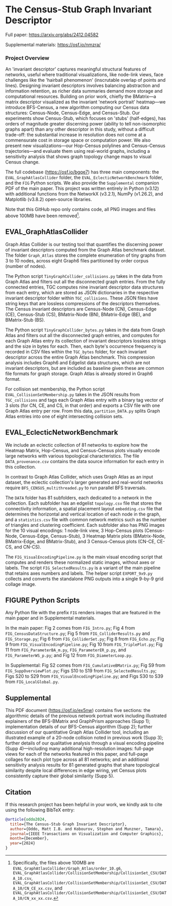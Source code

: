 # The Census-Stub Graph Invariant Descriptor

Full paper: https://arxiv.org/abs/2412.04582

Supplemental materials: https://osf.io/nmzra/

### Project Overview

An 'invariant descriptor' captures meaningful structural features of networks, useful where traditional visualizations, like node-link views, face challenges like the 'hairball phenomenon' (inscrutable overlap of points and lines). Designing invariant descriptors involves balancing abstraction and information retention, as richer data summaries demand more storage and computational resources. Building on prior work, chiefly the BMatrix—a matrix descriptor visualized as the invariant 'network portrait' heatmap—we introduce BFS-Census, a new algorithm computing our Census data structures: Census-Node, Census-Edge, and Census-Stub. Our experiments show Census-Stub, which focuses on 'stubs' (half-edges), has orders of magnitude greater discerning power (ability to tell non-isomorphic graphs apart) than any other descriptor in this study, without a difficult trade-off: the substantial increase in resolution does not come at a commensurate cost in storage space or computation power. We also present new visualizations—our Hop-Census polylines and Census-Census trajectories—and evaluate them using real-world graphs, including a sensitivity analysis that shows graph topology change maps to visual Census change.

The full codebase (https://osf.io/bgqe7) has three main components: the `EVAL_GraphAtlasCollider` folder, the `EVAL_EclecticNetworkBenchmark` folder, and the `FIG` Python scripts. We also provide the `Supplemental` companion PDF of the main paper. This project was written entirely in Python (v3.12) with additional functions from the NetworkX (v3.2.1), NumPy (v1.26.2), and Matplotlib (v3.8.2) open-source libraries.

Note that this GitHub repo only contains code, all PNG images and files above 100MB have been removed[^1].

## EVAL_GraphAtlasCollider

Graph Atlas Collider is our testing tool that quantifies the discerning power of invariant descriptors computed from the Graph Atlas benchmark dataset. The folder `Graph_Atlas`  stores the complete enumeration of tiny graphs from 3 to 10 nodes, across eight Graph6 files partitioned by order corpus (number of nodes).

The Python script `TinyGraphCollider_collisions.py` takes in the data from Graph Atlas and filters out all the disconnected graph entries. From the fully connected entries, TGC computes nine invariant descriptor data structures from each entry, which are stored as JSON dictionaries in the respective invariant descriptor folder within `TGC_collisions`. These JSON files have string keys that are lossless compressions of the descriptors themselves. The Census invariant descriptors are Census-Node (CN), Census-Edge (CE), Census-Stub (CS), BMatrix-Node (BN), BMatrix-Edge (BE), and BMatrix-Stub (BS).

The Python script `TinyGraphCollider_bytes.py` takes in the data from Graph Atlas and filters out all the disconnected graph entries, and computes for each Graph Atlas entry its collection of invariant descriptors lossless strings and the size in bytes for each. Then, each byte's occurrence frequency is recorded in CSV files within the `TGC_bytes` folder, for each invariant descriptor across the entire Graph Atlas benchmark. This compression analysis includes Graph6 and Edgelist data structures, which are not invariant descriptors, but are included as baseline given these are common file formats for graph storage. Graph Atlas is already stored in Graph6 format.

For collision set membership, the Python script `EVAL_CollisionSetMembership.py` takes in the JSON results from `TGC_collisions` and tags each Graph Atlas entry with a binary tag vector of 3 slots (for CN, CE, and CS, in that order) and exports a CSV file with one Graph Atlas entry per row. From this data, `partition_DATA.py` splits Graph Atlas entries into one of eight intersecting collision sets.

## EVAL_EclecticNetworkBenchmark

We include an eclectic collection of 81 networks to explore how the Heatmap Matrix, Hop-Census, and Census-Census plots visually encode large networks with various topological characteristics. The file `DATA_provenance.csv` contains the data source information for each entry in this collection.

In contrast to Graph Atlas Collider, which uses Graph Atlas as an input dataset, the eclectic collection's larger generated and real-world networks require `BFS_CENSUS_multithreaded.py` to run parallel BFS traversals.

The `DATA` folder has 81 subfolders, each dedicated to a network in the collection. Each subfolder has an edgelist `topology.csv` file that stores the connectivity information, a spatial placement layout `embedding.csv` file that determines the horizontal and vertical location of each node in the graph, and a `statistics.csv` file with common network metrics such as the number of triangles and clustering coefficient. Each subfolder also has PNG images for the 10 visual encodings: 1 node-link view, 3 Hop-Census plots (Census-Node, Census-Edge, Census-Stub), 3 Heatmap Matrix plots (BMatrix-Node, BMatrix-Edge, and BMatrix-Stub), and 3 Census-Census plots (CN-CE, CE-CS, and CN-CS).

The `FIG_VisualEncodingPipeline.py` is the main visual encoding script that computes and renders these normalized static images, without axes or labels. The script `FIG_SelectedResults.py` is a variant of the main pipeline that retains axes numbers and labels. The helper script `EXPORT_9x9.py` collects and converts the standalone PNG outputs into a single 9-by-9 grid collage image.

## FIGURE Python Scripts

Any Python file with the prefix `FIG` renders images that are featured in the main paper and in Supplemental materials.

In the main paper: Fig 2 comes from `FIG_Intro.py`; Fig 4 from `FIG_CensusDataStructure.py`; Fig 5 from `FIG_ColliderResults.py` and `FIG_Storage.py`; Fig 6 from `FIG_ColliderSet.py`; Fig 8 from `FIG_Echo.py`; Fig 9 from `FIG_VisualEncodingPipeline.py`; Fig 10 from `FIG_TriplePlot.py`; Fig 11 from `FIG_ParameterBA_m.py`, `FIG_ParameterER_p.py`, and `FIG_ParameterWS_p.py`; and Fig 12 from `FIG_DiameterLoop.py`.

In Supplemental: Fig S2 comes from `FIG_CumulativeBMatrix.py`; Fig S9 from `FIG_SuppOverviewPlot.py`; Figs S10 to S19 from `FIG_SelectedResults.py`; Figs S20 to S29 from `FIG_VisualEncodingPipeline.py`; and Figs S30 to S39 from `FIG_LocalGlobal.py`.

## Supplemental

This PDF document (https://osf.io/ex5nw) contains five sections: the algorithmic details of the previous network portrait work including illustrated explainers of the BFS-BMatrix and GraphPrism approaches (Supp 1); implementation details of our BFS-Census algorithm (Supp 2); further discussion of our quantitative Graph Atlas Collider tool, including an illustrated example of a 20-node collision noted in previous work (Supp 3); further details of our qualitative analysis through a visual encoding pipeline (Supp 4)—including many additional high-resolution images: full-page views for each of the networks featured in this paper, and full-page collages for each plot type across all 81 networks; and an additional sensitivity analysis results for 81 generated graphs that share topological similarity despite local differences in edge wiring, yet Census plots consistently capture their global similarity (Supp 5).

## Citation

If this research project has been helpful in your work, we kindly ask to cite using the following BibTeX entry:

```BibTeX
@article{oddo2024,
  title={The Census-Stub Graph Invariant Descriptor},
  author={Oddo, Matt I.B. and Kobourov, Stephen and Munzner, Tamara},
  journal={IEEE Transactions on Visualization and Computer Graphics},
  month={December},
  year={2024}
}
```

[^1]: Specifically, the files above 100MB are `EVAL_GraphAtlasCollider/Graph_Atlas/order_10.g6`, `EVAL_GraphAtlasCollider/CollisionSetMembership/CollisionSet_CSV/DATA_10.csv`, `EVAL_GraphAtlasCollider/CollisionSetMembership/CollisionSet_CSV/DATA_10/CN_CE_xx.csv`, and `EVAL_GraphAtlasCollider/CollisionSetMembership/CollisionSet_CSV/DATA_10/CN_xx_xx.csv`.
